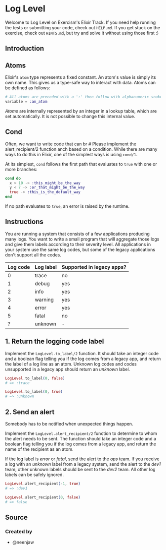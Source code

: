 # Log Level

Welcome to Log Level on Exercism's Elixir Track.
If you need help running the tests or submitting your code, check out `HELP.md`.
If you get stuck on the exercise, check out `HINTS.md`, but try and solve it without using those first :)

## Introduction

## Atoms

Elixir's `atom` type represents a fixed constant. An atom's value is simply its own name. This gives us a type-safe way to interact with data. Atoms can be defined as follows:

```elixir
# All atoms are preceded with a ':' then follow with alphanumeric snake-cased characters
variable = :an_atom
```

_Atoms_ are internally represented by an integer in a lookup table, which are set automatically. It is not possible to change this internal value.

## Cond

Often, we want to write code that can br    # Please implement the alert_recipient/2 function
anch based on a condition. While there are many ways to do this in Elixir, one of the simplest ways is using `cond/1`.

At its simplest, `cond` follows the first path that evaluates to `true` with one or more branches:

```elixir
cond do
  x > 10 -> :this_might_be_the_way
  y < 7 -> :or_that_might_be_the_way
  true -> :this_is_the_default_way
end
```

If no path evaluates to `true`, an error is raised by the runtime.

## Instructions

You are running a system that consists of a few applications producing many logs. You want to write a small program that will aggregate those logs and give them labels according to their severity level. All applications in your system use the same log codes, but some of the legacy applications don't support all the codes.

| Log code | Log label | Supported in legacy apps? |
| -------- | --------- | ------------------------- |
| 0        | trace     | no                        |
| 1        | debug     | yes                       |
| 2        | info      | yes                       |
| 3        | warning   | yes                       |
| 4        | error     | yes                       |
| 5        | fatal     | no                        |
| ?        | unknown   | -                         |

## 1. Return the logging code label

Implement the `LogLevel.to_label/2` function. It should take an integer code and a boolean flag telling you if the log comes from a legacy app, and return the label of a log line as an atom. Unknown log codes and codes unsupported in a legacy app should return an _unknown_ label.

```elixir
LogLevel.to_label(0, false)
# => :trace

LogLevel.to_label(0, true)
# => :unknown
```

## 2. Send an alert

Somebody has to be notified when unexpected things happen.

Implement the `LogLevel.alert_recipient/2` function to determine to whom the alert needs to be sent. The function should take an integer code and a boolean flag telling you if the log comes from a legacy app, and return the name of the recipient as an atom.

If the log label is _error_ or _fatal_, send the alert to the _ops_ team. If you receive a log with an _unknown_ label from a legacy system, send the alert to the _dev1_ team, other unknown labels should be sent to the _dev2_ team. All other log labels can be safely ignored.

```elixir
LogLevel.alert_recipient(-1, true)
# => :dev1

LogLevel.alert_recipient(0, false)
# => false
```

## Source

### Created by

- @neenjaw
